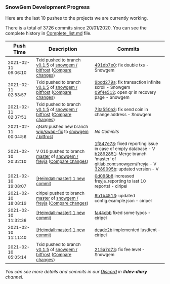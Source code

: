 
### SnowGem Development Progress

Here are the last 10 pushes to the projects we are currently working.

There is a total of 3726 commits since 20/01/2020. You can see the complete history in
 [Complete_list.md](Complete_list.md) file.

| Push Time | Description | Commits |
| --- | --- | --- |
| <sub>2021-02-11 09:06:10</sub> | <sub>Txid pushed to branch [v0\.1\.5](https://gitlab.com/snowgem/bitfrost/commits/v0.1.5) of [snowgem / bitfrost](https://gitlab.com/snowgem/bitfrost) ([Compare changes](https://gitlab.com/snowgem/bitfrost/compare/09f4e5127b772624ab6488240302b414e9b4d230...491db7e00c54add7c9cabf84ebd6b5a173f85c83))</sub> | <sub>[491db7e0](https://gitlab.com/snowgem/bitfrost/-/commit/491db7e00c54add7c9cabf84ebd6b5a173f85c83): fix double txs - Snowgem</sub> |
| <sub>2021-02-11 02:53:57</sub> | <sub>Txid pushed to branch [v0\.1\.5](https://gitlab.com/snowgem/bitfrost/commits/v0.1.5) of [snowgem / bitfrost](https://gitlab.com/snowgem/bitfrost) ([Compare changes](https://gitlab.com/snowgem/bitfrost/compare/73a550a3788468ce2b2f85b257981286b63c0e48...09f4e5127b772624ab6488240302b414e9b4d230))</sub> | <sub>[9bdd279a](https://gitlab.com/snowgem/bitfrost/-/commit/9bdd279a1e7b347d8c9a32224aecd947f77d6f11): fix transaction infinite scroll - Snowgem<br>[09f4e512](https://gitlab.com/snowgem/bitfrost/-/commit/09f4e5127b772624ab6488240302b414e9b4d230): open qr in recovery page - Snowgem</sub> |
| <sub>2021-02-11 02:37:51</sub> | <sub>Txid pushed to branch [v0\.1\.5](https://gitlab.com/snowgem/bitfrost/commits/v0.1.5) of [snowgem / bitfrost](https://gitlab.com/snowgem/bitfrost) ([Compare changes](https://gitlab.com/snowgem/bitfrost/compare/215a7d73534eb81f6e12f4373a145ffde948015e...73a550a3788468ce2b2f85b257981286b63c0e48))</sub> | <sub>[73a550a3](https://gitlab.com/snowgem/bitfrost/-/commit/73a550a3788468ce2b2f85b257981286b63c0e48): fix send coin in change address - Snowgem</sub> |
| <sub>2021-02-11 00:04:56</sub> | <sub>qNaN pushed new branch [wip/swap\-fix](https://gitlab.com/snowgem/bitfrost/commits/wip/swap-fix) to [snowgem / bitfrost](https://gitlab.com/snowgem/bitfrost)</sub> | <sub>_No Commits_</sub> |
| <sub>2021-02-10 20:32:10</sub> | <sub>V 010 pushed to branch [master](https://gitlab.com/snowgem/freyja/commits/master) of [snowgem / freyja](https://gitlab.com/snowgem/freyja) ([Compare changes](https://gitlab.com/snowgem/freyja/compare/9b1b45133399751c20db7c588cbb7e67885aa6dd...3289095bf6a4ce375c291455aa8a39a93db0fb68))</sub> | <sub>[1f847e78](https://gitlab.com/snowgem/freyja/-/commit/1f847e78836400136cf5fbba74246a7aa4b9c6b0): fixed reporting issue in case of empty database - V<br>[b2892851](https://gitlab.com/snowgem/freyja/-/commit/b2892851e92df0d68b5cb2f54ceded77561f71c7): Merge branch 'master' of gitlab.com:snowgem/freyja - V<br>[3289095b](https://gitlab.com/snowgem/freyja/-/commit/3289095bf6a4ce375c291455aa8a39a93db0fb68): updated version - V</sub> |
| <sub>2021-02-10 19:08:07</sub> | <sub>[[Heimdall:master] 1 new commit](https://github.com/ciripel/Heimdall/commit/0d096b8f643080f8570309a3d33e5061da0f89d4)</sub> | <sub>[0d096b8](https://github.com/ciripel/Heimdall/commit/0d096b8f643080f8570309a3d33e5061da0f89d4) increased freyja_reporting to last 10 reports! - ciripel</sub> |
| <sub>2021-02-10 18:08:19</sub> | <sub>ciripel pushed to branch [master](https://gitlab.com/snowgem/freyja/commits/master) of [snowgem / freyja](https://gitlab.com/snowgem/freyja) ([Compare changes](https://gitlab.com/snowgem/freyja/compare/0714053e2a40de1db5c2106097097bf42747ce76...9b1b45133399751c20db7c588cbb7e67885aa6dd))</sub> | <sub>[9b1b4513](https://gitlab.com/snowgem/freyja/-/commit/9b1b45133399751c20db7c588cbb7e67885aa6dd): updated config.example.json - ciripel</sub> |
| <sub>2021-02-10 11:32:36</sub> | <sub>[[Heimdall:master] 1 new commit](https://github.com/ciripel/Heimdall/commit/fa44cbbdec5085ada12abc91e265a2eec3ddd995)</sub> | <sub>[fa44cbb](https://github.com/ciripel/Heimdall/commit/fa44cbbdec5085ada12abc91e265a2eec3ddd995) fixed some typos - ciripel</sub> |
| <sub>2021-02-10 11:11:40</sub> | <sub>[[Heimdall:master] 1 new commit](https://github.com/ciripel/Heimdall/commit/deadc2b71981883729cc4f27db6c1fb310c51e80)</sub> | <sub>[deadc2b](https://github.com/ciripel/Heimdall/commit/deadc2b71981883729cc4f27db6c1fb310c51e80) implemented !usdtent - ciripel</sub> |
| <sub>2021-02-10 05:05:14</sub> | <sub>Txid pushed to branch [v0\.1\.5](https://gitlab.com/snowgem/bitfrost/commits/v0.1.5) of [snowgem / bitfrost](https://gitlab.com/snowgem/bitfrost) ([Compare changes](https://gitlab.com/snowgem/bitfrost/compare/0070e474584beb21605e9bbc6cc81d099f6ba53a...215a7d73534eb81f6e12f4373a145ffde948015e))</sub> | <sub>[215a7d73](https://gitlab.com/snowgem/bitfrost/-/commit/215a7d73534eb81f6e12f4373a145ffde948015e): fix fee level - Snowgem</sub> |

_You can see more details and commits in our [Discord](https://discord.gg/zumGnbg) in **#dev-diary** channel._

